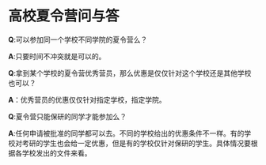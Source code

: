 # 高校夏令营问与答

**Q**:可以参加同一个学校不同学院的夏令营么？

**A**:只要时间不冲突就是可以的。



**Q**:拿到某个学校的夏令营优秀营员，那么优惠是仅仅针对这个学校还是其他学校也可以？

**A**：优秀营员的优惠仅仅针对指定学校，指定学院。



**Q**:夏令营只能保研的同学才能参加么？

**A**:任何申请被批准的同学都可以去。不同的学校给出的优惠条件不一样。有的学校对考研的学生也会给一定优惠，但是有的学校仅针对保研的学生。具体情况要根据各学校发出的文件来看。